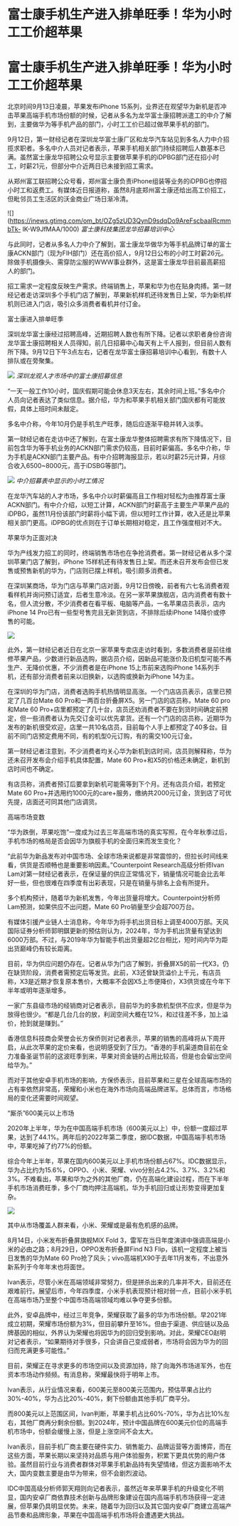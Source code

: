# 富士康手机生产进入排单旺季！华为小时工工价超苹果

# 富士康手机生产进入排单旺季！华为小时工工价超苹果

北京时间9月13日凌晨，苹果发布iPhone
15系列，业界还在观望华为新机是否冲击苹果高端手机市场份额的时候，记者从多名为龙华富士康招聘派遣工的中介了解到，主要做华为等手机产品的部门，小时工工价已超过做苹果手机的部门。

9月12日，第一财经记者在深圳龙华富士康厂区和龙华汽车站见到多名人力中介招揽求职者。多名中介人员对记者表示，苹果手机相关部门持续招聘后人数基本已满。虽然富士康龙华招聘公众号显示主要做苹果手机的iDPBG部门还在招小时工，时薪21元，但部分中介近两日已未接到招工需求。

从郑州富工联招聘公众号看，郑州富士康负责iPhone组装等业务的iDPBG也停招小时工和返费工。有媒体近日报道称，虽然8月底郑州富士康还给出高工价招工，但毗邻员工生活区的沃金商业广场日渐冷清。

![](https://inews.gtimg.com/om_bt/OZg5zUD3QynD9sdqDo9AreFscbaaIRcmmbTk-
lK-W9JfMAA/1000) _富士康科技集团龙华招募培训中心_

与此同时，记者从多名人力中介了解到，富士康龙华做华为等手机品牌订单的富士康ACKN部门（现为FIH部门）还在高价招人，9月12日公布的小时工时薪26元。除做手机摄像头、需穿防尘服的WWW事业群外，这是富士康龙华目前最高薪招人的部门。

招工需求一定程度反映生产需求。终端销售上，苹果和华为也在贴身肉搏。第一财经记者走访深圳多个手机门店了解到，苹果新机样机还待发售日上架，华为新机样机则已进入门店，吸引众多消费者看机并付订金。

富士康进入排单旺季

深圳龙华富士康经过招聘高峰，近期招聘人数也有所下降。记者以求职者身份咨询龙华富士康招聘相关人员得知，前几日招募中心每天有上千人报到，但目前人数有所下降。9月12日下午3点左右，记者在龙华富士康招募培训中心看到，有数十人排队或在旁聚集。

![](https://inews.gtimg.com/om_bt/O-JJSezSRYeB6qcLC3h6LLyjkRvygljdTtEXKl6WQSrIAAA/1000)
_深圳龙观人才市场中的富士康招募信息_

“一天一般工作10小时，国庆假期可能会休息3天左右，其余时间上班。”多名中介人员向记者表达了类似信息。据介绍，华为和苹果手机相关部门国庆都有可能放假，具体上班时间未敲定。

多名中介称，今年10月仍是手机生产旺季，随后应逐渐平稳并转入淡季。

第一财经记者在走访中还了解到，在富士康龙华整体招聘需求有所下降情况下，目前包含华为等手机业务的ACKN部门需求仍较高，目前时薪偏高。多名中介称，华为手机是ACKN部门主要产品。有中介招聘海报显示，若以时薪25元计算，月综合收入6500~8000元，高于iDSBG等部门。

![](https://inews.gtimg.com/om_bt/O1sZPL_clf6sJhT5KX3kav6GwUPfSenBlmTOofMtIGfBoAA/1000)
_中介招募表中显示的小时工情况_

在龙华汽车站的人才市场，多名中介以时薪偏高且工作相对轻松为由推荐富士康ACKN部门。有中介介绍，以短工计算，ACKN部门时薪高于主要生产苹果产品的iDPBG，虽然11月份该部门时薪将小幅下调，但以短时工作计算，收入还是比苹果相关部门更高。iDPBG的优点则在于订单长期相对稳定，且工作强度相对不大。

苹果华为正面对决

华为产线发力招工的同时，终端销售市场也在争抢消费者。第一财经记者从多个深圳苹果门店了解到，iPhone
15样机还有待发售日上架。而还未召开发布会但已发售或预售新机的华为，门店则已摆上样机，吸引颇多消费者。

在深圳某商场，华为门店与苹果门店对面，9月12日傍晚，前者有六七名消费者观看样机并询问预订适宜，后者生意冷淡。在另一家苹果旗舰店，店内消费者有数十名，但人流分散，不少消费者在看平板、电脑等产品，一名苹果店员表示，店内iPhone
14 Pro已有一些型号售完且无新货到店，不排除后续iPhone 14降价或停售的可能。

![](https://inews.gtimg.com/om_bt/OSlR0qRPC4OczxgJirvAQbx8Ky6ymqMrlsP5TUQA4bbs4AA/1000)

此外，第一财经记者近日在北京一家苹果专卖店走访时看到，多数消费者是前往维修苹果产品，少数进行新品选购，据店员介绍，因新品可能涨价及旧机型可能不再生产、无降价优惠，不少消费者是在iPhone
15上市前来选购iPhone 14系列手机，还有部分消费者前来以旧换新，以选购或换新为iPhone 14为主。

在深圳的华为门店，消费者选购手机热情明显高涨。一个门店店员表示，店里已预定了几百台Mate 60 Pro和一两百台折叠屏X5。另一门店的店员称，Mate
60 pro和Mate 60
Pro+店里都预定了几十台，店员还劝消费者不要在到货时间确定前预定，但一些消费者认为先交订金可以优先拿货。还有一个门店的店员称，近期华为发布的新机很受欢迎，店里一共10名店员，目前每个人手上都预定了40多台。目前不同门店预定费用不同，有的机型0元订购，有的需交100元订金。

第一财经记者注意到，不少消费者均关心华为新机到店时间，店员则解释称，华为还未召开发布会介绍手机具体配置，Mate 60
Pro+和X5的价格还未确定，新机到店时间也不确定。

有店员称，消费者预订后要拿到新机可能需等到下个月。还有店员介绍，若预定Mate 60
Pro+并选用约1000元的care+服务，缴纳共2000元订金，货到店了可优先提，店面还可同其他门店调货。

高端市场变数

“华为跌倒，苹果吃饱”一度成为过去三年高端市场的真实写照，在今年秋季过后，手机市场的格局是否会因华为旗舰手机的全面归来而发生变化？

“此前华为新品发布对中国市场、全球市场来说都是非常震惊的，但拉长时间线来看，供货是否顺畅也是重要影响因素。”Counterpoint
Research高级分析师Ivan
Lam对第一财经记者表示，在保证量的供应正常情况下，销量情况可能会比去年好一些，但也很难在四季度有出彩表现，只是在销量与排名上会有所提升。

多个机构预计，随着华为新机发售，今年出货量将增大。Counterpoint分析师Lam预测，如果供应不出问题，Mate 60 Pro销量至少会超700万台。

有媒体引援产业链人士消息称，今年华为将手机出货目标上调至4000万部。天风国际证券分析师郭明錤更新的预估则认为，2024年，华为手机出货量有望达到6000万部。不过，与2019年华为智能手机出货量超2亿台相比，短时间内华为距出货巅峰仍有较长距离。

目前，华为供应问题仍存在。记者从华为门店了解到，折叠屏X5的前一代X3，仍在缺货阶段，消费者需预定后等发货。此前，X3还曾缺货溢价上千元，有店员称，X3是近期才恢复原本售价，大概率不会因X5上市便降价，X3供货或在今年下半年或明年逐渐增多。

一家广东县级市场的经销商对记者表示，目前华为的多款机型供不应求，但是华为放得也很少。“都是几台几台的放，利润空间大概在12%，和过往差不多，加上溢价，抢到就是赚到。”

香港信息科技商会荣誉会长方保侨则对记者表示，苹果的销售的高峰将从下周开启，从此次苹果的定价来看，也说明感受到了压力。“香港的手机渠道商目前在全力准备圣诞节前的这波旺季到来，苹果对资金链的占用比较高，但是也会留出空间给华为。”

而对于其他安卓手机市场的影响，方保侨表示，目前苹果和三星在全球高端市场的占有率依然非常高，荣耀和小米也在海外市场向高端品牌进军。总体而言，市场格局的变化还需要时间观望。

“厮杀”600美元以上市场

2020年上半年，华为在中国高端手机市场（600美元以上）中，份额一度超过苹果，达到了44.1%。两年后的2022年第二季度，据IDC数据，中国高端手机市场中，苹果吃掉了约77%的份额。

综合今年上半年，苹果在国内600美元以上手机市场份额占67%。IDC数据显示，华为占比约为15.6%，OPPO、小米、荣耀、vivo分别占4.2%、3.7%、3.2%和3%。不难看出，苹果和华为之外的其他厂商，仍在高端化建设过程，而在下半年手机市场消费旺季，多个厂商均押注高端机，华为手机回归或让形势变得更加复杂。

![](https://inews.gtimg.com/om_bt/OlmnshkCikfpKmwS2oVI4nsK3ZR4lU_nhZ0VtNKmFwtvkAA/1000)

其中从市场覆盖人群来看，小米、荣耀或是最有危机感的品牌。

8月14日，小米发布折叠屏旗舰MIX Fold 3，雷军在当日年度演讲中强调高端是小米的必由之路；8月29日，OPPO发布折叠屏Find N3
Flip，该机一定程度上被当日发售的华为Mate 60 Pro抢了风头；vivo高端机X90于去年11月发布，不出意外新系列于今年年末也将面世。

Ivan表示，尽管小米在高端领域非常努力，但是拼杀出来的几率并不大，目前还在艰难前行。展望后市，今年四季度，小米手机表现预计相对弱一点，目前小米手机在高端市场乃至整个中国市场高端领域均难以争夺更多份额。

此外，安卓品牌中，经过三年竞争，荣耀获取了最多的华为市场份额。早2021年成立初期，荣耀市场份额为3%，但目前攀升至16%。但由于渠道、供应链以及品牌基因的相似，外界认为荣耀也将因华为的回归受到影响。对此，荣耀CEO赵明对记者表示，“如果期待对手很多，只会讲自己变成弱者，市场将会因为华为的回归而充满更多可能性。”

目前，荣耀正在寻求更多的市场空间以及资源加持，除了向海外市场进军外，也在资本市场动作频频。有消息称，荣耀最快将于明年上市。

Ivan表示，从行业情况来看，600美元至800美元范围内，预估苹果占比约30%-40%，华为占比20%-40%，剩下份额由其他手机厂商平分。

而800美元以上范围区间，Ivan判断，苹果手机占比60%-70%，华为占比10%左右，其他厂商再分剩余份额。到2024年，预计中国品牌在600美元价位的高端手机市场中，份额会缓慢上涨，但是上涨空间不会太大。

Ivan表示，目前手机厂商主要在硬件实力、销售能力、品牌运营等方面博弈，而在这些方面，苹果长期以来坚持对品质与用户体验服务，积累下更具优势的用户体验。虽然目前行业与消费者群体对苹果手机新品持有失望情绪，但这方面影响不太大，国内变数主要是由华为带来，但不会剧烈波动。

IDC中国高级分析师郭天翔则向记者表示，虽然近年来苹果手机的升级变化不明显，国内安卓厂商依靠技术创新与品牌形象建设在国内高端手机市场获得一定进展，但苹果仍具明显优势。未来，随着华为回归以及其它国内安卓厂商建立高端产品节奏和品牌形象，苹果在中国高端手机市场将会遭遇更大挑战。

